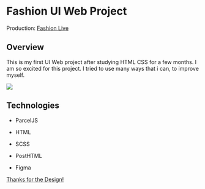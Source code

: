 # Fashion UI Web Project

Production: [Fashion Live](https://fashion-ui-web-project.vercel.app/main.html)

## Overview

This is my first UI Web project after studying HTML CSS for a few months. I am so excited for this project. I tried to use many ways that i can, to improve myself.

![](./project.gif)

## Technologies

* ParcelJS

* HTML

* SCSS 

* PostHTML

* Figma

[Thanks for the Design! ](https://www.uistore.design/items/interview-web-design-free-landing-page-for-figma/)

